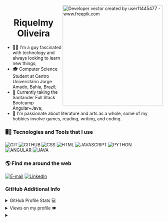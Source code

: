 <img align="right" alt="Developer vector created by user11445477 - www.freepik.com" height="320" src="https://github-production-user-asset-6210df.s3.amazonaws.com/40394772/263133943-340d9aec-1a62-4f20-a930-026cb3db7899.png">

<h1 align="center">
    <span>Riquelmy Oliveira</span>
</h1>

<ul>
  <li>👨‍💻 I'm a guy fascinated with technology and always looking to learn new things;</li>
  <li>🎓 Computer Science Student at Centro Universitário Jorge Amado, Bahia, Brazil;</li> 
  <li>📝 Currently taking the Santander Full Stack Bootcamp Angular+Java;</li>
  <li>🎨 I'm passionate about literature and arts as a whole, some of my hobbies involve games, reading, writing, and coding. </li>
</ul>

<h3>🖥️🔧 Tecnologies and Tools that I use</h3> 
 
  ![GIT](https://img.shields.io/badge/-GIT-000?&style=for-the-badge&logo=git&logoColor=3C5BFF&color:FFF)
  ![GITHUB](https://img.shields.io/badge/-GITHUB-000?&style=for-the-badge&logo=github&logoColor=3C5BFF&color:FFF)
  ![CSS](https://img.shields.io/badge/-CSS-000?&style=for-the-badge&logo=css3&logoColor=3C5BFF&color:FFF)
  ![HTML](https://img.shields.io/badge/-HTML-000?&style=for-the-badge&logo=html5&logoColor=3C5BFF&color:FFF)
  ![JAVASCRIPT](https://img.shields.io/badge/-JAVASCRIPT-000?&style=for-the-badge&logo=javascript&logoColor=3C5BFF&color:FFF)
  ![PYTHON](https://img.shields.io/badge/-python-000?&style=for-the-badge&logo=python&logoColor=3C5BFF&color:FFF)<br>
  ![ANGULAR](https://img.shields.io/badge/-angular-000?&style=for-the-badge&logo=angular&logoColor=3C5BFF&color:FFF)
  ![JAVA](https://img.shields.io/badge/-Java-000?style=for-the-badge&logo=openjdk&logoColor=3C5BFF&color:FFF)

</div>
<h3 align="left">🌎 Find me around the web</h3>
<div>

[![E-mail](https://img.shields.io/badge/-Email-000?style=for-the-badge&logo=microsoft-outlook&logoColor=3C5BFF&color:FFF)](mailto:riquelmyor@gmail.com)
[![LinkedIn](https://img.shields.io/badge/-LinkedIn-000?style=for-the-badge&logo=linkedin&logoColor=3C5BFF&color:FFF)](https://www.linkedin.com/in/riquelmy-oliveira-66710722b/)
  
</div>



<h3 align="left">GitHub Additional Info</h3>

<details>
  <summary>GitHub Profile Stats 💻</summary>
  <br/>
  
![Riquelmy's GitHub stats](https://github-readme-stats.vercel.app/api?username=riquelmy&show_icons=true&theme=tokyonight)
  
  <br/>
</details>

<details>
  <summary>Views on my profile 👁️</summary>
  <br/>
   
  ![](https://komarev.com/ghpvc/?username=riquelmy&color=blueviolet)
  
  <br/>
</details>

<details align="left">
  <summary></summary> 
 
  - Badges by <a href="https://shields.io/">shields.io</a><br>
  - Developer vector created by <a href="https://br.freepik.com/vetores-premium/programador-de-homem-trabalhando-no-computador-com-codigo-na-ilustracao-da-tela-programador-trabalhando-escrevendo-codigo_32961566.htm#query=coding%20in%20computer%20vector&position=46&from_view=search&track=ais">user11445477 - www.freepik.com</a>
 
</details>
